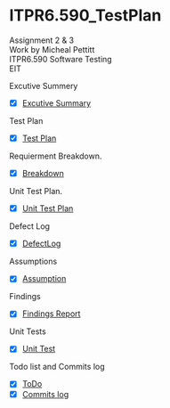 # ITPR6.590_TestPlan
Assignment 2 & 3  
Work by Micheal Pettitt  
ITPR6.590 Software Testing  
EIT  
  


Excutive Summery  
- [x] [Excutive Summary](https://github.com/michealpettitt/ITPR6.590_TestPlan/blob/master/Executive%20summery.md)
  
Test Plan  
- [x] [Test Plan](https://github.com/michealpettitt/ITPR6.590_TestPlan/blob/master/TestPlan.md)
  
Requierment Breakdown. 
- [x] [Breakdown](https://github.com/michealpettitt/ITPR6.590_TestPlan/blob/master/RequirementBreakdown.md) 

Unit Test Plan.  
- [x] [Unit Test Plan](https://github.com/michealpettitt/ITPR6.590_TestPlan/blob/master/UnitTestPlan.md)  

  
Defect Log
- [x] [DefectLog](https://github.com/michealpettitt/ITPR6.590_TestPlan/blob/master/DefectLog.me)
  
Assumptions
- [x] [Assumption](https://github.com/michealpettitt/ITPR6.590_TestPlan/blob/master/Assumptions.md)
  
Findings  
- [x] [Findings Report](https://github.com/michealpettitt/ITPR6.590_TestPlan/blob/master/FindingsReport.md)
  
Unit Tests  
- [x] [Unit Test](https://github.com/michealpettitt/ITPR6.590_TestPlan/tree/master/CrazyMazeUnitTest)
 
Todo list and Commits log  
- [x] [ToDo](https://github.com/michealpettitt/ITPR6.590_TestPlan/blob/master/ToDos.md)
- [x] [Commits log](https://github.com/michealpettitt/ITPR6.590_TestPlan/commits/master)

